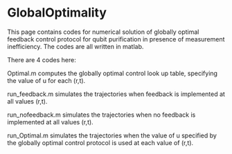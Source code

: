 # GlobalOptimality
This page contains codes for numerical solution of globally optimal feedback control protocol for qubit purification in presence of measurement inefficiency.  The codes are all written in matlab.

There are 4 codes here:

Optimal.m computes the globally optimal control look up table, specifying the value of u for each (r,t). 

run_feedback.m simulates the trajectories when feedback is implemented at all values (r,t).

run_nofeedback.m simulates the trajectories when no feedback is implemented at all values (r,t).

run_Optimal.m simulates the trajectories when the value of u specified by the globally optimal control protocol is used at each value of (r,t). 

